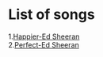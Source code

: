 List of songs
===============================
1.[Happier-Ed Sheeran](english/Ed-Sheeran-music/happier-lyric.md)<br/>
2.[Perfect-Ed Sheeran](english/Ed-Sheeran-music/perfect-lyric.md)
